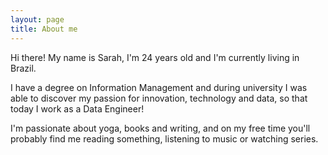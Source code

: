 ```yaml
---
layout: page
title: About me
---
```


Hi there! My name is Sarah, I'm 24 years old and I'm currently living in Brazil.

I have a degree on Information Management and during university I was able to discover my passion for innovation, technology and data, so that today I work as a Data Engineer!

I'm passionate about yoga, books and writing, and on my free time you'll probably find me reading something, listening to music or watching series.